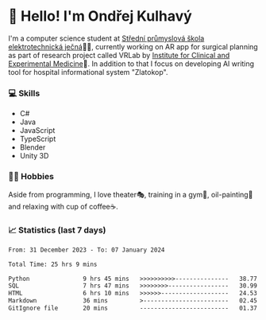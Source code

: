 # 👋 Hello! I'm Ondřej Kulhavý

I'm a computer science student at [Střední průmyslová škola elektrotechnická ječná](https://www.spsejecna.cz/)👨‍🎓, currently working on AR app for surgical planning as part of research project called VRLab by [Institute for Clinical and Experimental Medicine](https://www.ikem.cz/en/)🏥.
In addition to that I focus on developing AI writing tool for hospital informational system "Zlatokop".

### 💻 Skills
- C#
- Java
- JavaScript
- TypeScript
- Blender
- Unity 3D

### 🏋️‍♂️ Hobbies

Aside from programming, I love theater🎭, training in a gym💪, oil-painting🎨 and relaxing with cup of coffee☕.
### 📈 Statistics (last 7 days)
<!--START_SECTION:waka-->

```txt
From: 31 December 2023 - To: 07 January 2024

Total Time: 25 hrs 9 mins

Python               9 hrs 45 mins   >>>>>>>>>>---------------   38.77 %
SQL                  7 hrs 47 mins   >>>>>>>>-----------------   30.99 %
HTML                 6 hrs 10 mins   >>>>>>-------------------   24.53 %
Markdown             36 mins         >------------------------   02.45 %
GitIgnore file       20 mins         -------------------------   01.37 %
```

<!--END_SECTION:waka-->



